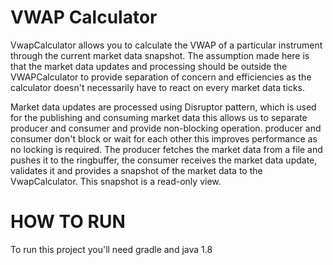 # VWAP Calculator

VwapCalculator allows you to calculate the VWAP of a particular instrument through the current market data snapshot.
The assumption made here is that the market data updates and processing should be outside the VWAPCalculator to provide separation of concern
and efficiencies as the calculator doesn't necessarily have to react on every market data ticks.

Market data updates are processed using Disruptor pattern, which is used for the publishing and consuming market data this allows us to separate producer and consumer and provide non-blocking operation.
producer and consumer don't block or wait for each other this improves performance as no locking is required. The producer fetches the market data
from a file and pushes it to the ringbuffer, the consumer receives the market data update, validates it and provides a snapshot of the market data 
to the VwapCalculator. This snapshot is a read-only view.

# HOW TO RUN 
To run this project you'll need gradle and java 1.8